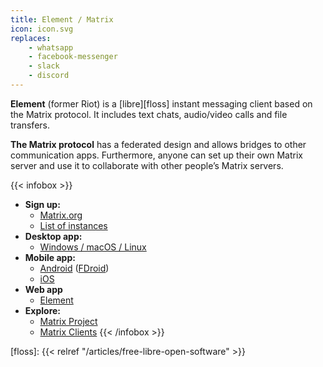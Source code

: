 ```yaml
---
title: Element / Matrix
icon: icon.svg
replaces:
    - whatsapp
    - facebook-messenger
    - slack
    - discord
---
```


**Element** (former Riot) is a [libre][floss] instant messaging client based on the Matrix protocol. It includes text chats, audio/video calls and file transfers.

**The Matrix protocol** has a federated design and allows bridges to other communication apps. Furthermore, anyone can set up their own Matrix server and use it to collaborate with other people’s Matrix servers.

{{< infobox >}}
- **Sign up:**
    - [Matrix.org](https://app.element.io/#/register)
    - [List of instances](https://www.hello-matrix.net/public_servers.php)
- **Desktop app:**
    - [Windows / macOS / Linux](https://element.io/get-started)
- **Mobile app:**
    - [Android](https://play.google.com/store/apps/details?id=im.vector.app) ([FDroid](https://f-droid.org/en/packages/im.vector.alpha/))
    - [iOS](https://itunes.apple.com/us/app/vector.im/id1083446067)
- **Web app**
    - [Element](https://app.element.io)
- **Explore:**
    - [Matrix Project](https://matrix.org/)
    - [Matrix Clients](https://matrix.org/clients/)
{{< /infobox >}}

[floss]: {{< relref "/articles/free-libre-open-software" >}}